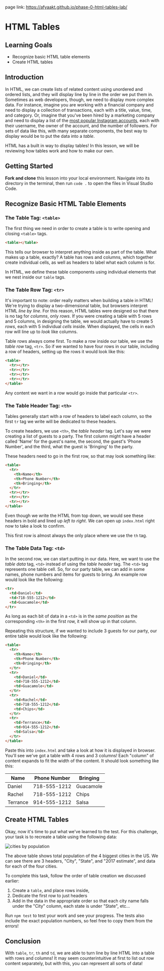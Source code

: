 page link: https://afyaakt.github.io/phase-0-html-tables-lab/
# HTML Tables

## Learning Goals

- Recognize basic HTML table elements
- Create HTML tables

## Introduction

In HTML, we can create lists of related content using unordered and ordered
lists, and they will display line by line in the order we put them in. Sometimes
as web developers, though, we need to display more complex data. For instance,
imagine you are working with a financial company and need to display a
collection of transactions, each with a title, value, time, and category. Or,
imagine that you've been hired by a marketing company and need to display a list
of the [most popular Instagram accounts][mpia], each with their username, the
owner of the account, and the number of followers. For sets of data like this,
with many separate components, the best way to display would be to put the data
into a _table_.

HTML has a built in way to display tables! In this lesson, we will be reviewing
how tables work and how to make our own.

## Getting Started

**Fork and clone** this lesson into your local environment. Navigate into its
directory in the terminal, then run `code .` to open the files in Visual Studio
Code.

## Recognize Basic HTML Table Elements

### The Table Tag: `<table>`

The first thing we need in order to create a table is to write opening and
closing `<table>` tags.

```html
<table></table>
```

This tells our browser to interpret anything inside as part of the table. What
makes up a table, exactly? A table has rows and columns, which together create
individual cells, as well as headers to label what each column is for.

In HTML, we define these table components using individual elements that we nest
inside our `table` tags.

### The Table Row Tag: `<tr>`

It's important to note: order really matters when building a table in HTML!
We're trying to display a two-dimensional table, but browsers interpret HTML
_line by line_. For this reason, HTML tables were designed so that there is no
tag for _columns_, only _rows_. If you were creating a table with 5 rows and 5
columns, in designing the table, we would actually have to create 5 _rows_, each
with 5 individual _cells_ inside. When displayed, the cells in each row will
line up to _look_ like columns.

Table rows always come first. To make a row inside our table, we use the _table
row_ tag, `<tr>`. So if we wanted to have four rows in our table, including a
row of headers, setting up the rows it would look like this:

```html
<table>
  <tr></tr>
  <tr></tr>
  <tr></tr>
  <tr></tr>
</table>
```

Any content we want in a row would go inside that particular `<tr>`.

### The Table Header Tag: `<th>`

Tables generally start with a row of headers to label each column, so the first
`tr` tag we write will be dedicated to these headers.

To create headers, we use `<th>`, the _table header_ tag. Let's say we were
creating a list of guests to a party. The first column might have a header
called 'Name' for the guest's name, the second, the guest's 'Phone Number', and
the third, what the guest is 'Bringing' to the party.

These headers need to go in the first row, so that may look something like:

```html
<table>
  <tr>
    <th>Name</th>
    <th>Phone Number</th>
    <th>Bringing</th>
  </tr>
  <tr></tr>
  <tr></tr>
  <tr></tr>
</table>
```

Even though we write the HTML from top down, we would see these headers in bold
and lined up _left to right_. We can open up `index.html` right now to take a
look to confirm.

This first row is almost always the only place where we use the `th` tag.

### The Table Data Tag: `<td>`

In the second row, we can start putting in our data. Here, we want to use the
_table data_ tag, `<td>` instead of using the _table header_ tag. The `<td>` tag
represents one table cell. So, for our party table, we can add in some names,
phone numbers and items for guests to bring. An example row would look like the
following:

```html
<tr>
  <td>Daniel</td>
  <td>718-555-1212</td>
  <td>Guacamole</td>
</tr>
```

As long as each bit of data in a `<td>` is in the _same position_ as the
corresponding `<th>` in the first row, it will show up in that column.

Repeating this structure, if we wanted to include 3 guests for our party, our
entire table would look like the following:

```html
<table>
  <tr>
    <th>Name</th>
    <th>Phone Number</th>
    <th>Bringing</th>
  </tr>
  <tr>
    <td>Daniel</td>
    <td>718-555-1212</td>
    <td>Guacamole</td>
  </tr>
  <tr>
    <td>Rachel</td>
    <td>718-555-1212</td>
    <td>Chips</td>
  </tr>
  <tr>
    <td>Terrance</td>
    <td>914-555-1212</td>
    <td>Salsa</td>
  </tr>
</table>
```

Paste this into `index.html` and take a look at how it is displayed in browser.
You'll see we've got a table with 4 rows and 3 columns! Each "column" of content
expands to fit the width of the content. It should look something like this:

| Name     | Phone Number | Bringing  |
| -------- | ------------ | --------- |
| Daniel   | 718-555-1212 | Guacamole |
| Rachel   | 718-555-1212 | Chips     |
| Terrance | 914-555-1212 | Salsa     |

## Create HTML Tables

Okay, now it's time to put what we've learned to the test. For this challenge,
your task is to recreate a table using the following data:

![cities by population](https://s3.amazonaws.com/ironboard-learn/us_cities_by_population.png)

The above table shows total population of the 4 biggest cities in the US. We can
see there are 3 headers, "City", "State", and "2017 estimate", and data for each
of the four cities.

To complete this task, follow the order of table creation we discussed earlier:

1. Create a `table`, and place rows inside,
2. Dedicate the first row to just headers
3. Add in the data in the appropriate order so that each city name falls under
   the "City" column, each state is under "State", etc...

Run `npm test` to test your work and see your progress. The tests also include
the exact population numbers, so feel free to copy them from the errors!

## Conclusion

With `table`, `tr`, `th` and `td`, we are able to turn line by line HTML into a
table with rows and columns! It may seem counterintuitive at first to list out
row content separately, but with this, you can represent all sorts of data!

[mpia]: https://en.wikipedia.org/wiki/List_of_most-followed_Instagram_accounts
